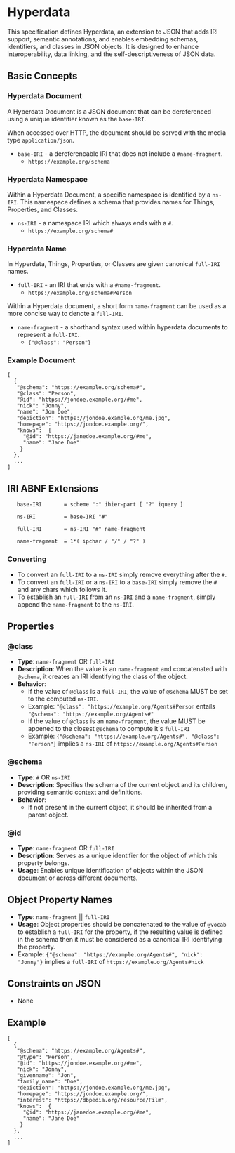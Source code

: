 # Hyperdata

This specification defines Hyperdata, an extension to JSON that adds IRI support, semantic annotations, and enables embedding schemas, identifiers, and classes in JSON objects. It is designed to enhance interoperability, data linking, and the self-descriptiveness of JSON data.

## Basic Concepts

### Hyperdata Document

A Hyperdata Document is a JSON document that can be dereferenced using a unique identifier known as the `base-IRI`.

When accessed over HTTP, the document should be served with the media type `application/json`.
- `base-IRI` - a dereferencable IRI that does not include a `#name-fragment`.
  - `https://example.org/schema`
  
### Hyperdata Namespace

Within a Hyperdata Document, a specific namespace is identified by a `ns-IRI`. This namespace defines a schema that provides names for Things, Properties, and Classes.
- `ns-IRI` - a namespace IRI which always ends with a `#`.
  - `https://example.org/schema#`

### Hyperdata Name

In Hyperdata, Things, Properties, or Classes are given canonical `full-IRI` names.
- `full-IRI` - an IRI that ends with a `#name-fragment`.
  - `https://example.org/schema#Person`

Within a Hyperdata document, a short form `name-fragment` can be used as a more concise way to denote a `full-IRI`.
- `name-fragment` - a shorthand syntax used within hyperdata documents to represent a `full-IRI`.
  - `{"@class": "Person"}`

### Example Document

```
[
  {
   "@schema": "https://example.org/schema#",
   "@class": "Person",
   "@id": "https://jondoe.example.org/#me",
   "nick": "Jonny",
   "name": "Jon Doe",
   "depiction": "https://jondoe.example.org/me.jpg",
   "homepage": "https://jondoe.example.org/",
   "knows":  {
     "@id": "https://janedoe.example.org/#me",
     "name": "Jane Doe"
    }
  },
  ...
]
```

## IRI ABNF Extensions
```
   base-IRI       = scheme ":" ihier-part [ "?" iquery ]
   
   ns-IRI         = base-IRI "#"
   
   full-IRI       = ns-IRI "#" name-fragment
   
   name-fragment  = 1*( ipchar / "/" / "?" )
```

### Converting
- To convert an `full-IRI` to a `ns-IRI` simply remove everything after the `#`.
- To convert an `full-IRI` or a `ns-IRI` to a `base-IRI` simply remove the `#` and any chars which follows it.
- To establish an `full-IRI` from an `ns-IRI` and a `name-fragment`, simply append the `name-fragment` to the `ns-IRI`.

## Properties

### @class
- **Type**: `name-fragment` OR `full-IRI`
- **Description**: When the value is an `name-fragment` and concatenated with `@schema`, it creates an IRI identifying the class of the object.
- **Behavior**: 
  - If the value of `@class` is a `full-IRI`, the value of `@schema` MUST be set to the computed `ns-IRI`.
  - Example: `"@class": "https://example.org/Agents#Person` entails `"@schema": "https://example.org/Agents#"`
  - If the value of `@class` is an `name-fragment`, the value MUST be appened to the closest `@schema` to compute it's `full-IRI`
  - Example: `{"@schema": "https://example.org/Agents#", "@class": "Person"}` implies a `ns-IRI` of `https://example.org/Agents#Person`
 
### @schema
- **Type**: `#` OR `ns-IRI`
- **Description**: Specifies the schema of the current object and its children, providing semantic context and definitions.
- **Behavior**: 
  - If not present in the current object, it should be inherited from a parent object.

### @id
- **Type**: `name-fragment` OR `full-IRI`
- **Description**: Serves as a unique identifier for the object of which this property belongs.
- **Usage**: Enables unique identification of objects within the JSON document or across different documents.

## Object Property Names
- **Type**: `name-fragment` || `full-IRI`
- **Usage**: Object properties should be concatenated to the value of `@vocab` to establish a `full-IRI` for the property, if the resulting value is defined in the schema then it must be considered as a canonical IRI identifying the property.
- Example: `{"@schema": "https://example.org/Agents#", "nick": "Jonny"}` implies a `full-IRI` of `https://example.org/Agents#nick`

## Constraints on JSON
- None

## Example 
```
[
  {
   "@schema": "https://example.org/Agents#",
   "@type": "Person",
   "@id": "https://jondoe.example.org/#me",
   "nick": "Jonny",
   "givenname": "Jon",
   "family_name": "Doe",
   "depiction": "https://jondoe.example.org/me.jpg",
   "homepage": "https://jondoe.example.org/",
   "interest": "https://dbpedia.org/resource/Film",
   "knows":  {
     "@id": "https://janedoe.example.org/#me",
     "name": "Jane Doe"
    }
  },
  ...
]
```
